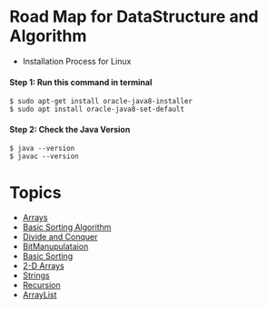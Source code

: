 # Road Map for DataStructure and Algorithm

* Installation Process for Linux

#### Step 1: Run this command in terminal
```
$ sudo apt-get install oracle-java8-installer 
$ sudo apt install oracle-java8-set-default
```

#### Step 2: Check the Java Version
```
$ java --version
$ javac --version
```
#

# Topics

 
* [Arrays](https://github.com/Anjeelchaudhary/JavaCode/tree/master/13.Arrays)
* [Basic Sorting Algorithm](https://github.com/Anjeelchaudhary/JavaCode/tree/master/14.Basic%20sorting%20Algorithm)
* [Divide and Conquer](https://github.com/Anjeelchaudhary/JavaCode/tree/master/20.Divide%20and%20Conquer)
* [BitManupulataion](https://github.com/Anjeelchaudhary/JavaCode/tree/master/17.BItManupulataion)
* [Basic Sorting](https://github.com/Anjeelchaudhary/JavaCode/tree/master/14.Basic%20sorting%20Algorithm)
* [2-D Arrays](https://github.com/Anjeelchaudhary/JavaCode/tree/master/15.2-D%20Arrays)
* [Strings](https://github.com/Anjeelchaudhary/JavaCode/tree/master/16.String)
* [Recursion](https://github.com/Anjeelchaudhary/JavaCode/tree/master/19.Recursion)
* [ArrayList](https://github.com/Anjeelchaudhary/JavaCode/tree/master/23.ArrayList)